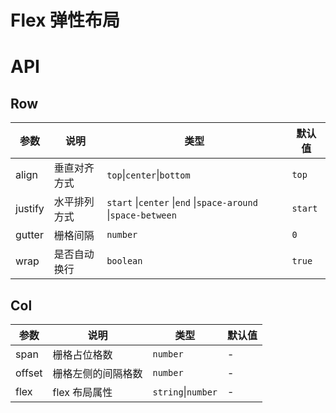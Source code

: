 # Flex 弹性布局

<code src="./demos/index.tsx"></code>

# API

## Row

| 参数    | 说明         | 类型                                                          | 默认值  |
| ------- | ------------ | ------------------------------------------------------------- | ------- |
| align   | 垂直对齐方式 | `top`\|`center`\|`bottom`                                     | `top`   |
| justify | 水平排列方式 | `start` \|`center` \|`end` \|`space-around` \|`space-between` | `start` |
| gutter  | 栅格间隔     | `number`                                                      | `0`     |
| wrap    | 是否自动换行 | `boolean`                                                     | `true`  |

## Col

| 参数   | 说明               | 类型               | 默认值 |
| ------ | ------------------ | ------------------ | ------ |
| span   | 栅格占位格数       | `number`           | -      |
| offset | 栅格左侧的间隔格数 | `number`           | -      |
| flex   | flex 布局属性      | `string`\|`number` | -      |
